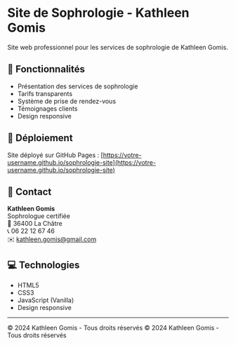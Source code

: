 # Site de Sophrologie - Kathleen Gomis

Site web professionnel pour les services de sophrologie de Kathleen Gomis.

## 🌟 Fonctionnalités

- Présentation des services de sophrologie
- Tarifs transparents
- Système de prise de rendez-vous
- Témoignages clients
- Design responsive

## 🚀 Déploiement

Site déployé sur GitHub Pages : [https://votre-username.github.io/sophrologie-site](https://votre-username.github.io/sophrologie-site)

## 📧 Contact

**Kathleen Gomis**  
Sophrologue certifiée  
📍 36400 La Châtre  
📞 06 22 12 67 46  
✉️ kathleen.gomis@gmail.com

## 💻 Technologies

- HTML5
- CSS3
- JavaScript (Vanilla)
- Design responsive

---
© 2024 Kathleen Gomis - Tous droits réservés
© 2024 Kathleen Gomis - Tous droits réservés
